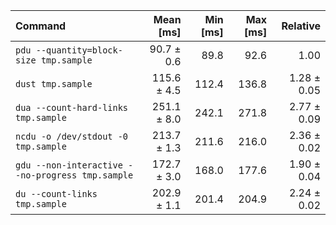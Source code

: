 | Command | Mean [ms] | Min [ms] | Max [ms] | Relative |
|:---|---:|---:|---:|---:|
| `pdu --quantity=block-size tmp.sample` | 90.7 ± 0.6 | 89.8 | 92.6 | 1.00 |
| `dust tmp.sample` | 115.6 ± 4.5 | 112.4 | 136.8 | 1.28 ± 0.05 |
| `dua --count-hard-links tmp.sample` | 251.1 ± 8.0 | 242.1 | 271.8 | 2.77 ± 0.09 |
| `ncdu -o /dev/stdout -0 tmp.sample` | 213.7 ± 1.3 | 211.6 | 216.0 | 2.36 ± 0.02 |
| `gdu --non-interactive --no-progress tmp.sample` | 172.7 ± 3.0 | 168.0 | 177.6 | 1.90 ± 0.04 |
| `du --count-links tmp.sample` | 202.9 ± 1.1 | 201.4 | 204.9 | 2.24 ± 0.02 |
